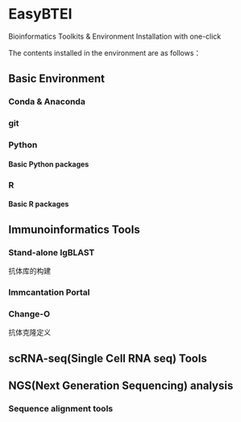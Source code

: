 # EasyBTEI
Bioinformatics Toolkits &amp; Environment Installation with one-click

The contents installed in the environment are as follows：

## Basic Environment
### Conda & Anaconda
### git
### Python
#### Basic Python packages
### R
#### Basic R packages

## Immunoinformatics Tools
### Stand-alone IgBLAST
抗体库的构建
### Immcantation Portal
### Change-O
抗体克隆定义

## scRNA-seq(Single Cell RNA seq) Tools

## NGS(Next Generation Sequencing) analysis
### Sequence alignment tools
